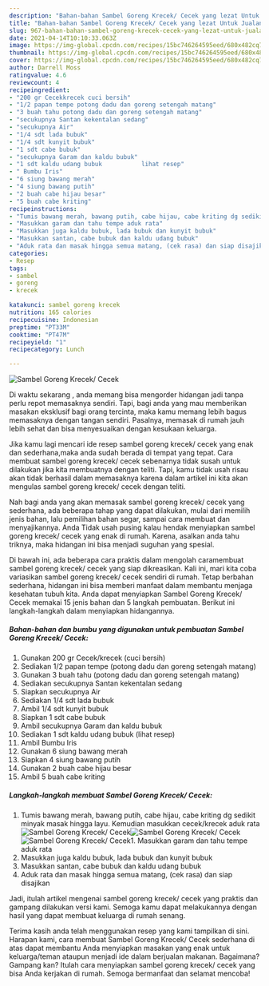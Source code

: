 ```yaml
---
description: "Bahan-bahan Sambel Goreng Krecek/ Cecek yang lezat Untuk Jualan"
title: "Bahan-bahan Sambel Goreng Krecek/ Cecek yang lezat Untuk Jualan"
slug: 967-bahan-bahan-sambel-goreng-krecek-cecek-yang-lezat-untuk-jualan
date: 2021-04-14T10:10:33.063Z
image: https://img-global.cpcdn.com/recipes/15bc746264595eed/680x482cq70/sambel-goreng-krecek-cecek-foto-resep-utama.jpg
thumbnail: https://img-global.cpcdn.com/recipes/15bc746264595eed/680x482cq70/sambel-goreng-krecek-cecek-foto-resep-utama.jpg
cover: https://img-global.cpcdn.com/recipes/15bc746264595eed/680x482cq70/sambel-goreng-krecek-cecek-foto-resep-utama.jpg
author: Darrell Moss
ratingvalue: 4.6
reviewcount: 4
recipeingredient:
- "200 gr Cecekkrecek cuci bersih"
- "1/2 papan tempe potong dadu dan goreng setengah matang"
- "3 buah tahu potong dadu dan goreng setengah matang"
- "secukupnya Santan kekentalan sedang"
- "secukupnya Air"
- "1/4 sdt lada bubuk"
- "1/4 sdt kunyit bubuk"
- "1 sdt cabe bubuk"
- "secukupnya Garam dan kaldu bubuk"
- "1 sdt kaldu udang bubuk           lihat resep"
- " Bumbu Iris"
- "6 siung bawang merah"
- "4 siung bawang putih"
- "2 buah cabe hijau besar"
- "5 buah cabe kriting"
recipeinstructions:
- "Tumis bawang merah, bawang putih, cabe hijau, cabe kriting dg sedikit minyak masak hingga layu. Kemudian masukkan cecek/krecek aduk rata"
- "Masukkan garam dan tahu tempe aduk rata"
- "Masukkan juga kaldu bubuk, lada bubuk dan kunyit bubuk"
- "Masukkan santan, cabe bubuk dan kaldu udang bubuk"
- "Aduk rata dan masak hingga semua matang, (cek rasa) dan siap disajikan"
categories:
- Resep
tags:
- sambel
- goreng
- krecek

katakunci: sambel goreng krecek 
nutrition: 165 calories
recipecuisine: Indonesian
preptime: "PT33M"
cooktime: "PT47M"
recipeyield: "1"
recipecategory: Lunch

---
```



![Sambel Goreng Krecek/ Cecek](https://img-global.cpcdn.com/recipes/15bc746264595eed/680x482cq70/sambel-goreng-krecek-cecek-foto-resep-utama.jpg)

Di waktu  sekarang , anda memang bisa mengorder hidangan jadi tanpa perlu repot memasaknya sendiri. Tapi, bagi anda yang mau memberikan masakan eksklusif bagi orang tercinta, maka kamu memang lebih bagus memasaknya dengan tangan sendiri. Pasalnya, memasak di rumah jauh lebih sehat dan bisa menyesuaikan dengan kesukaan keluarga.

Jika kamu lagi mencari ide resep sambel goreng krecek/ cecek yang enak dan sederhana,maka anda sudah berada di tempat yang tepat. Cara membuat sambel goreng krecek/ cecek  sebenarnya tidak susah untuk dilakukan jika kita membuatnya dengan teliti. Tapi, kamu tidak usah risau akan tidak berhasil dalam memasaknya 
karena dalam artikel ini kita akan mengulas sambel goreng krecek/ cecek dengan teliti.  



Nah bagi anda yang akan memasak sambel goreng krecek/ cecek yang sederhana, ada beberapa tahap yang dapat dilakukan, mulai dari memilih jenis bahan, lalu pemilihan bahan segar, sampai cara membuat dan menyajikannya. Anda Tidak usah pusing kalau hendak menyiapkan sambel goreng krecek/ cecek yang enak di rumah. Karena, asalkan anda  tahu triknya, maka hidangan ini bisa menjadi suguhan yang spesial.

Di bawah ini, ada beberapa cara praktis  dalam mengolah caramembuat sambel goreng krecek/ cecek yang siap dikreasikan. Kali ini, mari kita coba variasikan sambel goreng krecek/ cecek sendiri di rumah. Tetap berbahan sederhana, hidangan ini bisa memberi manfaat dalam membantu menjaga kesehatan tubuh kita. Anda dapat menyiapkan Sambel Goreng Krecek/ Cecek memakai 15 jenis bahan dan 5 langkah pembuatan. Berikut ini langkah-langkah dalam menyiapkan hidangannya.

<!--inarticleads1-->

##### Bahan-bahan dan bumbu yang digunakan untuk pembuatan Sambel Goreng Krecek/ Cecek:

1. Gunakan 200 gr Cecek/krecek (cuci bersih)
1. Sediakan 1/2 papan tempe (potong dadu dan goreng setengah matang)
1. Gunakan 3 buah tahu (potong dadu dan goreng setengah matang)
1. Sediakan secukupnya Santan kekentalan sedang
1. Siapkan secukupnya Air
1. Sediakan 1/4 sdt lada bubuk
1. Ambil 1/4 sdt kunyit bubuk
1. Siapkan 1 sdt cabe bubuk
1. Ambil secukupnya Garam dan kaldu bubuk
1. Sediakan 1 sdt kaldu udang bubuk           (lihat resep)
1. Ambil  Bumbu Iris
1. Gunakan 6 siung bawang merah
1. Siapkan 4 siung bawang putih
1. Gunakan 2 buah cabe hijau besar
1. Ambil 5 buah cabe kriting




<!--inarticleads2-->

##### Langkah-langkah membuat Sambel Goreng Krecek/ Cecek:

1. Tumis bawang merah, bawang putih, cabe hijau, cabe kriting dg sedikit minyak masak hingga layu. Kemudian masukkan cecek/krecek aduk rata
<img src="https://img-global.cpcdn.com/steps/ed124484fa65653e/160x128cq70/sambel-goreng-krecek-cecek-langkah-memasak-1-foto.jpg" alt="Sambel Goreng Krecek/ Cecek"><img src="https://img-global.cpcdn.com/steps/b3f0d1148f0d5deb/160x128cq70/sambel-goreng-krecek-cecek-langkah-memasak-1-foto.jpg" alt="Sambel Goreng Krecek/ Cecek"><img src="https://img-global.cpcdn.com/steps/fe817d03d4da3514/160x128cq70/sambel-goreng-krecek-cecek-langkah-memasak-1-foto.jpg" alt="Sambel Goreng Krecek/ Cecek">1. Masukkan garam dan tahu tempe aduk rata
1. Masukkan juga kaldu bubuk, lada bubuk dan kunyit bubuk
1. Masukkan santan, cabe bubuk dan kaldu udang bubuk
1. Aduk rata dan masak hingga semua matang, (cek rasa) dan siap disajikan




Jadi, itulah artikel mengenai  sambel goreng krecek/ cecek  yang praktis dan gampang dilakukan versi kami. Semoga kamu dapat melakukannya dengan hasil yang dapat membuat keluarga di rumah senang. 

Terima kasih anda telah menggunakan resep yang kami tampilkan di sini. Harapan kami, cara membuat  Sambel Goreng Krecek/ Cecek sederhana di atas dapat membantu Anda menyiapkan masakan yang enak untuk keluarga/teman ataupun menjadi ide dalam berjualan makanan. Bagaimana? Gampang kan? Itulah cara menyiapkan sambel goreng krecek/ cecek yang bisa Anda kerjakan di rumah. Semoga bermanfaat dan selamat mencoba!

